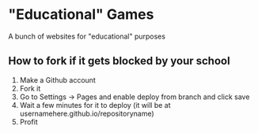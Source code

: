 # "Educational" Games
A bunch of websites for "educational" purposes
## How to fork if it gets blocked by your school
1. Make a Github account
2. Fork it
3. Go to Settings -> Pages and enable deploy from branch and click save
4. Wait a few minutes for it to deploy (it will be at usernamehere.github.io/repositoryname)
5. Profit
